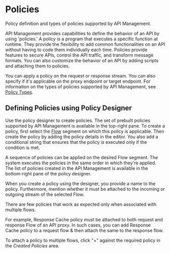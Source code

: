 <!-- loio7e4f3e590f164996994cddc8e48bf7f5 -->

# Policies

Policy definition and types of policies supported by API Management.

API Management provides capabilities to define the behavior of an API by using 'policies.' A policy is a program that executes a specific function at runtime. They provide the flexibility to add common functionalities on an API without having to code them individually each time. Policies provide features to secure APIs, control the API traffic, and transform message formats. You can also customize the behavior of an API by adding scripts and attaching them to policies.

You can apply a policy on the request or response stream. You can also specify if it's applicable on the proxy endpoint or target endpoint. For information on the types of policies supported by API Management, see [Policy Types](policy-types-c918e28.md).



## Defining Policies using Policy Designer

Use the policy designer to create policies. The set of prebuilt policies supported by API Management is available in the top-right pane. To create a policy, first select the [Flow](flow-08b40d9.md) segment on which this policy is applicable. Then create the policy by adding the policy details in the editor. You also add a conditional string that ensures that the policy is executed only if the condition is met.

A sequence of policies can be applied on the desired Flow segment. The system executes the policies in the same order in which they're applied. The list of policies created in the API Management is available in the bottom-right pane of the policy designer.

When you create a policy using the designer, you provide a name to the policy. Furthermore, mention whether it must be attached to the incoming or outgoing stream of the selected Flow.

There are few policies that work as expected only when associated with multiple flows.

For example, Response Cache policy must be attached to both request and response Flow of an API proxy. In such cases, you can add Response Cache policy to a request flow & then attach the same to the response flow.

To attach a policy to multiple flows, click "+" against the required policy in the *Created Policies* area.


